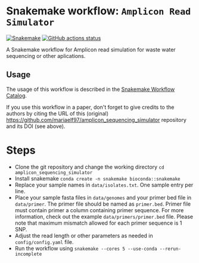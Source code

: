# Snakemake workflow: `Amplicon Read Simulator`

[![Snakemake](https://img.shields.io/badge/snakemake-≥6.3.0-brightgreen.svg)](https://snakemake.github.io)
[![GitHub actions status](https://github.com/<owner>/<repo>/workflows/Tests/badge.svg?branch=main)](https://github.com/mariaelf97/amplicon_sequencing_simulator/actions?query=branch%3Amain+workflow%3ATests)


A Snakemake workflow for Amplicon read simulation for waste water sequencing or other aplications.


## Usage

The usage of this workflow is described in the [Snakemake Workflow Catalog](https://snakemake.github.io/snakemake-workflow-catalog/?usage=<owner>%2F<repo>).

If you use this workflow in a paper, don't forget to give credits to the authors by citing the URL of this (original) <https://github.com/mariaelf97/amplicon_sequencing_simulator> repository and its DOI (see above).

# Steps
* Clone the git repository and change the working directory `cd amplicon_sequencing_simulator`
* Install snakemake `conda create -n snakemake bioconda::snakemake`
* Replace your sample names in `data/isolates.txt`. One sample entry per line.
* Place your sample fasta files in `data/genomes` and your primer bed file in `data/primer`. The primer file should be named as `primer.bed`. Primer file must contain primer a column containing primer sequence. For more information, check out the example `data/primers/primer.bed` file. Please note that maximum mismatch allowed for each primer sequence is 1 SNP.
* Adjust the read length or other parameters as needed in `config/config.yaml` file.
* Run the workflow using `snakemake --cores 5 --use-conda --rerun-incomplete`